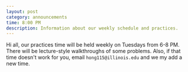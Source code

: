```yaml
---
layout: post
category: announcements
time: 8:00 PM
description: Information about our weekly schedule and practices.
---
```


Hi all, our practices time will be held weekly on Tuesdays from 6-8 PM. There
will be lecture-style walkthroughs of some problems. Also, if that time doesn't
work for you, email `hong115@illinois.edu` and we my add a new time.

